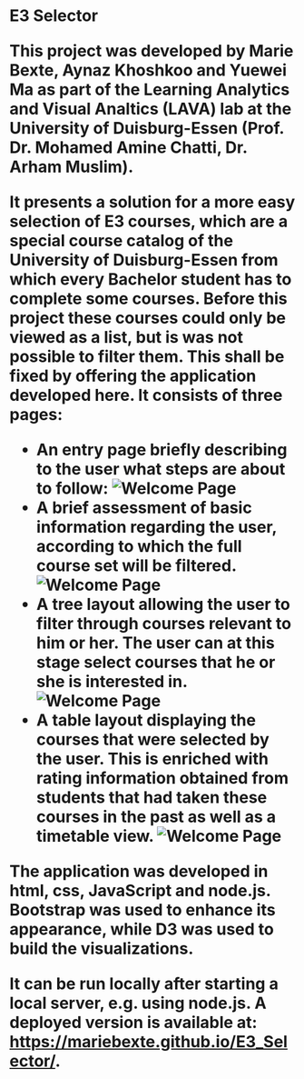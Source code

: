 <h1>E3 Selector
  
This project was developed by Marie Bexte, Aynaz Khoshkoo and Yuewei Ma as part of the Learning Analytics and Visual Analtics (LAVA) lab at the University of Duisburg-Essen (Prof. Dr. Mohamed Amine Chatti, Dr. Arham Muslim).

It presents a solution for a more easy selection of E3 courses, which are a special course catalog of the University of Duisburg-Essen from which every Bachelor student has to complete some courses. Before this project these courses could only be viewed as a list, but is was not possible to filter them. This shall be fixed by offering the application developed here. It consists of three pages:

* An entry page briefly describing to the user what steps are about to follow:
![Welcome Page](/images/Page0.png)
* A brief assessment of basic information regarding the user, according to which the full course set will be filtered.
![Welcome Page](/images/Page1.png)
* A tree layout allowing the user to filter through courses relevant to him or her. The user can at this stage select courses that he or she is interested in.
![Welcome Page](/images/Page2.png)
* A table layout displaying the courses that were selected by the user. This is enriched with rating information obtained from students that had taken these courses in the past as well as a timetable view.
![Welcome Page](/images/Page3.png)

The application was developed in html, css, JavaScript and node.js.
Bootstrap was used to enhance its appearance, while D3 was used to build the visualizations.

It can be run locally after starting a local server, e.g. using node.js.
A deployed version is available at: https://mariebexte.github.io/E3_Selector/.
